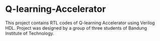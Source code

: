 # Q-learning-Accelerator
This project contains RTL codes of Q-learning Accelerator using Verilog HDL. Project was designed by a group of three students of Bandung Institute of Technology.
